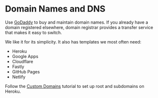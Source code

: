 # Domain Names and DNS

Use [GoDaddy](https://www.godaddy.com/) to buy and maintain domain names. If you already have a domain registered elsewhere, domain registrar provides a transfer service that makes it easy to switch.

We like it for its simplicity. It also has templates we most often need:

* Heroku
* Google Apps
* Cloudflare
* Fastly
* GitHub Pages
* Netlify

Follow the [Custom Domains](https://devcenter.heroku.com/articles/custom-domains) tutorial to set up root and subdomains on Heroku.
